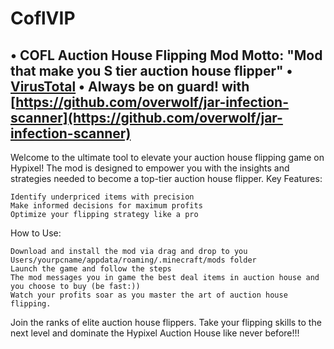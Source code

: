 # CoflVIP
• COFL Auction House Flipping Mod Motto: "Mod that make you S tier auction house flipper"
• [VirusTotal](https://www.virustotal.com/gui/file/dbd8ae6c90336a9f94a0cfdf9d795179b9d56e27f6432a569d4a715c17ec3d4e/detection)
• Always be on guard! with [https://github.com/overwolf/jar-infection-scanner](https://github.com/overwolf/jar-infection-scanner)
----------------------------------------------------------------------------------------------------------------
Welcome to the ultimate tool to elevate your auction house flipping game on Hypixel! 
The mod is designed to empower you with the insights and strategies needed to become a top-tier auction house flipper.
Key Features:

    Identify underpriced items with precision
    Make informed decisions for maximum profits
    Optimize your flipping strategy like a pro

How to Use:

    Download and install the mod via drag and drop to you Users/yourpcname/appdata/roaming/.minecraft/mods folder
    Launch the game and follow the steps
    The mod messages you in game the best deal items in auction house and you choose to buy (be fast:))
    Watch your profits soar as you master the art of auction house flipping.

Join the ranks of elite auction house flippers. Take your flipping skills to the next level and dominate the Hypixel Auction House like never before!!!
